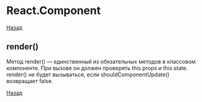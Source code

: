 # React.Component
[Назад](https://teratron.github.io/cheatsheet/react/)

## render()
Метод render() — единственный из обязательных методов в классовом компоненте.
При вызове он должен проверять this.props и this.state.
render() не будет вызываться, если shouldComponentUpdate() возвращает false.

[Назад](https://teratron.github.io/cheatsheet/react/)
